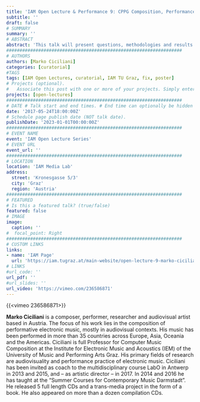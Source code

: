 ```yaml
---
title: 'IAM Open Lecture & Performance 9: CPPG Composition, Performance and Perception of Gamified Audiovisual Works'
subtitle: ''
draft: false
# SUMMARY
summary: ''
# ABSTRACT 
abstract: 'This talk will present questions, methodologies and results from the artistic research project GAPPP – Gamified Audiovisual Performance and Performance Practice. GAPPP is a 3 year research project that started in 2016, and with a goal to investigate what aesthetic effect the use of elements from computer games can yield in the context of experimental audiovisual compositions. This project starts out with the assumption that player interactions and game strategies offer yet unexplored models that can be applied in live audiovisual works. The goal is to develop a thorough understanding of the potential of game based elements in performative experimental audiovisual works. The research is carried out from three perspectives, of 1) the audiovisual composer, 2) the performer, and 3) the audience. For our investigation, we commission audiovisual composers to write new works specifically for this research project. Subsequently the works are rehearsed and investigated during concentrated working periods. At the end of those working periods the works are performed with a “test”-audience which is required to give us feedback on how they experienced the pieces by filling in questionnaires. In addition, various interviews are conducted with composers, performers and audience members. A large number of data of different sorts has been accumulated during the first working periods, that took place since 2016. This talk will present the first findings, alongside various artistic examples from the project.'
##################################################################
# AUTHORS 
authors: [Marko Ciciliani]
categories: [curatorial]
#TAGS
tags: [IAM Open Lectures, curatorial, IAM TU Graz, fix, poster]
# Projects (optional).
#   Associate this post with one or more of your projects. Simply enter your project's folder or file name without extension. Otherwise, set `projects = []`.
projects: [open-lectures]
##################################################################
# DATE # Talk start and end times. # End time can optionally be hidden by prefixing the line with `#`.
date: '2017-05-24T18:00:00Z'
# Schedule page publish date (NOT talk date).
publishDate: '2023-01-01T00:00:00Z'
##################################################################
# EVENT NAME 
event: 'IAM Open Lecture Series'
# EVENT URL 
event_url: ''
##################################################################
# LOCATION 
location: 'IAM Media Lab'
address:
  street: 'Kronesgasse 5/3'
  city: 'Graz'
  region: 'Austria'
##################################################################
# FEATURED
# Is this a featured talk? (true/false)
featured: false
# IMAGE 
image:
  caption: ''
#  focal_point: Right
##################################################################
# CUSTOM LINKS 
links:
- name: 'IAM Page'
  url: 'https://iam.tugraz.at/main-website/open-lecture-9-marko-ciciliani-cppg-composition-performance-and-perception-of-gamified-audiovisual-works/'
# LINKS 
#url_code: ''
url_pdf: ''
#url_slides: ''
url_video: 'https://vimeo.com/236586871'
---
```


{{<vimeo 236586871>}}

**Marko Ciciliani** is a composer, performer, researcher and audiovisual artist based in Austria. The focus of his work lies in the composition of performative electronic music, mostly in audiovisual contexts. His music has been performed in more than 35 countries across Europe, Asia, Oceania and the Americas. Ciciliani is full Professor for Computer Music Composition at the Institute for Electronic Music and Acoustics (IEM) of the University of Music and Performing Arts Graz. His primary fields of research are audiovisuality and performance practice of electronic music. Ciciliani has been invited as coach to the multidisciplinary course LabO in Antwerp in 2013 and 2015, and – as artistic director – in 2017. In 2014 and 2016 he has taught at the “Summer Courses for Contemporary Music Darmstadt”. He released 5 full length CDs and a trans-media project in the form of a book. He also appeared on more than a dozen compilation CDs.

<!--
IAM Open Lecture #9  
Marko Ciciliani „CPPG Composition, Performance and Perception of Gamified Audiovisual Works“  
18:00 Tuesday 1 June 2017  
IAM Media Lab, Kronesgasse 5/3

Event poster https://iam.tugraz.at/wp-content/uploads/2017/05/OL9_Ciciliani.pdf

Original post: https://iam.tugraz.at/2017/05/open-lecture-9-marko-ciciliani-cppg-composition-performance-and-perception-of-gamified-audiovisual-works/
-->